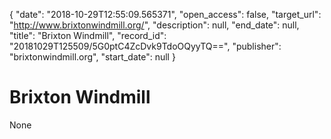 {
  "date": "2018-10-29T12:55:09.565371", 
  "open_access": false, 
  "target_url": "http://www.brixtonwindmill.org/", 
  "description": null, 
  "end_date": null, 
  "title": "Brixton Windmill", 
  "record_id": "20181029T125509/5G0ptC4ZcDvk9TdoOQyyTQ==", 
  "publisher": "brixtonwindmill.org", 
  "start_date": null
}

# Brixton Windmill

None